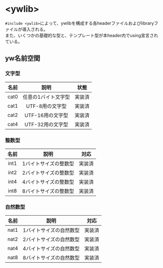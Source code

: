 # \<ywlib>
`#include <ywlib>`によって、ywlibを構成する各headerファイルおよびlibraryファイルが導入される。<br>
また、いくつかの基礎的な型と、テンプレート型が本header内でusing宣言されている。

## yw名前空間

### 文字型

| 名前 | 説明 | 状態 |
|:-:|:-:|:-:|
| cat0 | 任意の1バイト文字型 | 実装済 |
| cat1 | UTF-8用の文字型  | 実装済 |
| cat2 | UTF-16用の文字型 | 実装済 |
| cat4 | UTF-32用の文字型 | 実装済 |

### 整数型

| 名前 | 説明 | 対応 |
|:-:|:-:|:-:|
| int1 | 1バイトサイズの整数型 | 実装済 |
| int2 | 2バイトサイズの整数型 | 実装済 |
| int4 | 4バイトサイズの整数型 | 実装済 |
| int8 | 8バイトサイズの整数型 | 実装済 |

### 自然数型

| 名前 | 説明 | 対応 |
|:-:|:-:|:-:|
| nat1 | 1バイトサイズの自然数型 | 実装済 |
| nat2 | 2バイトサイズの自然数型 | 実装済 |
| nat4 | 4バイトサイズの自然数型 | 実装済 |
| nat8 | 8バイトサイズの自然数型 | 実装済 |
